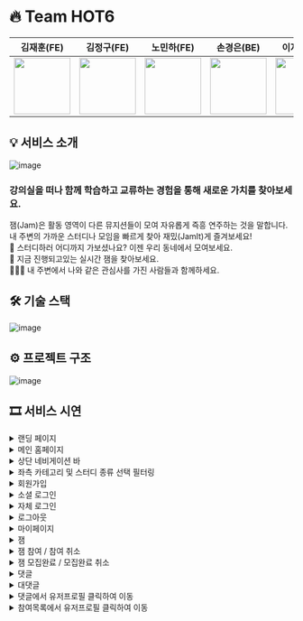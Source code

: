 # 🔥 Team HOT6
|김재훈(FE)|김정구(FE)|노민하(FE)|손경은(BE)|이지연(BE)|정우용(BE)|
|:---:|:---:|:---:|:---:|:---:|:---:|
|<a href="https://github.com/halmokme"><img width="100px" src="https://user-images.githubusercontent.com/92264867/205259447-92527e18-feff-4e00-9c91-1914d5b4fb8a.png" /></a>|<a href="https://github.com/JulyK9"><img width="100px" src="https://user-images.githubusercontent.com/92264867/205260308-616bef66-af06-4901-aefb-1ff7a642d9cf.png" /></a>|<a href="https://github.com/MinaRoh"><img width="100px" src="https://user-images.githubusercontent.com/92264867/205259807-2fc6395c-237f-4ba8-b1c4-3cd24c397f42.png" /></a>|<a href="https://github.com/kexxxon"><img width="100px" src="https://user-images.githubusercontent.com/92264867/205260184-1ab38894-1c0b-40a6-9b8a-fc8acd79dc5c.png" /></a>|<a href="https://github.com/jylee-me"><img width="100px" src="https://user-images.githubusercontent.com/92264867/205259948-6f2976c9-80cb-4279-ac85-446d36f53c3e.png" /></a>|<a href="https://github.com/jwyong4"><img width="100px" src="https://user-images.githubusercontent.com/92264867/205260038-d168cdd8-9bc2-4033-8a4c-9dc594021c60.png" /></a>

## 💡 서비스 소개
![image](https://user-images.githubusercontent.com/92264867/205497095-129ae50a-10a6-4e5c-af8a-4a7a640622bc.png)
### 강의실을 떠나 함께 학습하고 교류하는 경험을 통해 새로운 가치를 찾아보세요.
잼(Jam)은 활동 영역이 다른 뮤지션들이 모여 자유롭게 즉흥 연주하는 것을 말합니다. <br />
내 주변의 가까운 스터디나 모임을 빠르게 찾아 재밌(JamIt)게 즐겨보세요! <br />
📝 스터디하러 어디까지 가보셨나요? 이젠 우리 동네에서 모여보세요. <br />
📍 지금 진행되고있는 실시간 잼을 찾아보세요. <br />
🧑‍🤝‍🧑 내 주변에서 나와 같은 관심사를 가진 사람들과 함께하세요. <br />

## 🛠️ 기술 스택
![image](https://user-images.githubusercontent.com/92264867/205496985-0bf19090-b9d8-47fb-a1ad-5ee4fb452477.png)

## ⚙️ 프로젝트 구조
![image](https://user-images.githubusercontent.com/92264867/205497004-b11c084c-7385-437f-9a77-e5dad4b7b6ee.png)

## 🎞️ 서비스 시연
<details><summary>랜딩 페이지</summary>

![랜딩](https://user-images.githubusercontent.com/97942837/205564273-aa377f04-e801-4d0a-9b6f-d89e0c0b4d58.gif)

</details>

<details><summary>메인 홈페이지</summary>

![홈페이지기능뉴](https://user-images.githubusercontent.com/97942837/205566209-06bfe77b-2c91-4d1e-8256-0bf43d310d29.gif)

</details>

<details><summary>상단 네비게이션 바</summary>

![동네선택 기능](https://user-images.githubusercontent.com/97942837/205564454-e073da97-a86a-41a8-a417-8e281dbc5b9c.gif)

</details>

<details><summary>좌측 카테고리 및 스터디 종류 선택 필터링</summary>

![좌측 카테고리, 우측 스티디 종류 선택](https://user-images.githubusercontent.com/97942837/205564615-df3537aa-70bd-49f5-a17b-7ee2cd3ce146.gif)

</details>

<details><summary>회원가입</summary>

![회원가입](https://user-images.githubusercontent.com/97942837/205565073-d6da6e3b-64c4-4324-b9cd-bfaaed4c7297.gif)

</details>

<details><summary>소셜 로그인</summary>
  
![소셜로그인1](https://user-images.githubusercontent.com/92264867/205549047-49346ca4-26c1-469f-bc19-352adeda8754.gif)
</details>

<details><summary>자체 로그인</summary>
  
![자체로그인](https://user-images.githubusercontent.com/92264867/205549052-6179e4d9-8924-4d68-b789-6c2ebdc06f52.gif)
</details>

</details>
<details><summary>로그아웃</summary>

![로그아웃](https://user-images.githubusercontent.com/92264867/205497937-107657cb-c5bc-44eb-a9c0-c01c54811715.gif)
</details>
<details><summary>마이페이지</summary>

  ### 평점 주기
  ![평점 주기](https://user-images.githubusercontent.com/97942837/205567517-6bd3d3d0-bcd9-44c5-ba71-7a000a8ee703.gif)
  
  ### 유저 프로필 및 수정
  ![유저프로필수정](https://user-images.githubusercontent.com/97942837/205567568-a079af99-247b-43bb-afe4-9c5528bd9e00.gif)

</details>
<details><summary>잼</summary>
  
  ### 잼 작성 1
![잼작성1](https://user-images.githubusercontent.com/92264867/205548494-a1bc7619-12ee-4924-ba4d-704e18babe70.gif)
  
  ### 잼 작성 2
![잼작성2](https://user-images.githubusercontent.com/92264867/205548501-f48d332f-3294-4a95-80aa-4d1f498be549.gif)

</details>

<details><summary>잼 참여 / 참여 취소</summary>
  
  ### 잼 참여하기
![참여하기](https://user-images.githubusercontent.com/92264867/205570354-10882cdf-d681-47c0-9570-ba1cfbb93026.gif)

  ### 잼 참여 취소하기
![참여취소하기](https://user-images.githubusercontent.com/92264867/205570377-f6fa8342-35e7-452a-b9e6-cc65dc1e3991.gif)

</details>

<details><summary>잼 모집완료 / 모집완료 취소</summary>
  
  ### 잼 모집 완료하기
![모집완료](https://user-images.githubusercontent.com/92264867/205571255-42479ef0-7a3a-4c3b-b602-bda1d37e03ad.gif)

  ### 잼 모집완료 취소하기
![모집완료취소](https://user-images.githubusercontent.com/92264867/205571269-e9bb8f6f-cff8-442c-8376-4ac33053c1d3.gif)

</details>

<details><summary>댓글</summary>

  ### 댓글 작성
![댓글작성](https://user-images.githubusercontent.com/92264867/205548061-220c7140-6c92-4974-b908-4b22950cb612.gif)

  ### 댓글 수정
![댓글수정](https://user-images.githubusercontent.com/92264867/205548071-7879ecf1-ab1b-4715-a59b-fcb6fe68b695.gif)

  ### 댓글 삭제
![댓글삭제](https://user-images.githubusercontent.com/92264867/205548073-a42da75b-3dec-4ed5-af63-136f3aa2e898.gif)

</details>
<details><summary>대댓글</summary>

  ### 대댓글 작성
![대댓글작성](https://user-images.githubusercontent.com/92264867/205548229-df8b516d-537b-40e3-a58c-64ebd52dadbe.gif)
  
  ### 대댓글 수정
![대댓글수정](https://user-images.githubusercontent.com/92264867/205548238-4e8f1a50-567c-4d91-9b77-534e7a9b31db.gif)
  
  ### 대댓글 삭제
![대댓글삭제](https://user-images.githubusercontent.com/92264867/205548244-e7163204-b1e2-444a-a1e6-d04141f54e00.gif)

</details>
<details><summary>댓글에서 유저프로필 클릭하여 이동</summary>

![댓글에서유저프로필이동](https://user-images.githubusercontent.com/97942837/205567883-85e7dff1-6491-456a-869d-e7cc9b9f3046.gif)

</details>
<details><summary>참여목록에서 유저프로필 클릭하여 이동</summary>

![참여목록에서프로필이동](https://user-images.githubusercontent.com/97942837/205567929-7f6dbd97-cad0-4442-95ff-4e9adcab0867.gif)

</details>
